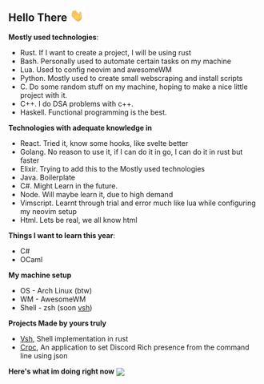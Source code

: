 ## Hello There  <img src="waving-hand-joypixels.gif" width="30px">

**Mostly used technologies**:
- Rust. If I want to create a project, I will be using rust
- Bash. Personally used to automate certain tasks on my machine
- Lua. Used to config neovim and awesomeWM
- Python. Mostly used to create small webscraping and install scripts
- C. Do some random stuff on my machine, hoping to make a nice little project with it.
- C++. I do DSA problems with c++.
- Haskell. Functional programming is the best.

**Technologies with adequate knowledge in**
- React. Tried it, know some hooks, like svelte better
- Golang. No reason to use it, if I can do it in go, I can do it in rust but faster
- Elixir. Trying to add this to the Mostly used technologies
- Java. Boilerplate 
- C#. Might Learn in the future.
- Node. Will maybe learn it, due to high demand
- Vimscript. Learnt through trial and error much like lua while configuring my neovim setup
- Html. Lets be real, we all know html

**Things I want to learn this year**:
- C#
- OCaml

**My machine setup**
- OS - Arch Linux (btw)
- WM - AwesomeWM
- Shell - zsh (soon [vsh](https://github.com/xmantle/vsh))

**Projects Made by yours truly**
- [Vsh](https://github.com/xmantle/vsh), Shell implementation in rust
- [Crpc](https://github.com/Vaimer9/crpc), An application to set Discord Rich presence from the command line using json

**Here's what im doing right now**
<img align="center" src="https://lanyard-profile-readme.vercel.app/api/528957911569793027?bg=00000000" />

